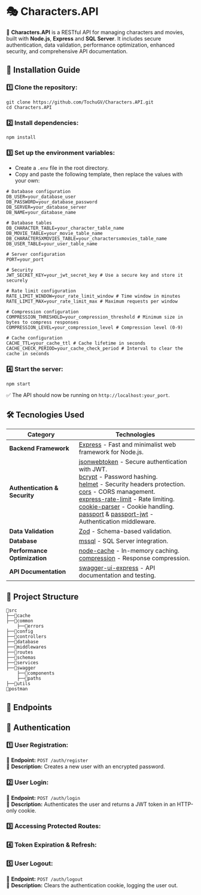 # 🎭 Characters.API

📌 **Characters.API** is a RESTful API for managing characters and movies, built with **Node.js**, **Express** and **SQL Server**. It includes secure authentication, data validation, performance optimization, enhanced security, and comprehensive API documentation.

## 🚀 Installation Guide
### 1️⃣ Clone the repository:
~~~
git clone https://github.com/TochuGV/Characters.API.git
cd Characters.API
~~~
### 2️⃣ Install dependencies:
~~~
npm install
~~~
### 3️⃣ Set up the environment variables:
- Create a `.env` file in the root directory.
- Copy and paste the following template, then replace the values with your own:

```
# Database configuration
DB_USER=your_database_user
DB_PASSWORD=your_database_password
DB_SERVER=your_database_server
DB_NAME=your_database_name

# Database tables
DB_CHARACTER_TABLE=your_character_table_name
DB_MOVIE_TABLE=your_movie_table_name
DB_CHARACTERSXMOVIES_TABLE=your_charactersxmovies_table_name
DB_USER_TABLE=your_user_table_name

# Server configuration
PORT=your_port

# Security
JWT_SECRET_KEY=your_jwt_secret_key # Use a secure key and store it securely

# Rate limit configuration
RATE_LIMIT_WINDOW=your_rate_limit_window # Time window in minutes
RATE_LIMIT_MAX=your_rate_limit_max # Maximum requests per window

# Compression configuration
COMPRESSION_THRESHOLD=your_compression_threshold # Minimum size in bytes to compress responses
COMPRESSION_LEVEL=your_compression_level # Compression level (0-9)

# Cache configuration
CACHE_TTL=your_cache_ttl # Cache lifetime in seconds
CACHE_CHECK_PERIOD=your_cache_check_period # Interval to clear the cache in seconds
```
<!--![dotenv](./src/assets/dotenv-code.png)-->

### 4️⃣ Start the server:
~~~
npm start
~~~
✅ The API should now be running on `http://localhost:your_port`.

## 🛠 Tecnologies Used

| Category               | Technologies |
|------------------------|--------------|
| **Backend Framework**  | [Express](https://expressjs.com/) - Fast and minimalist web framework for Node.js. |
| **Authentication & Security** | [jsonwebtoken](https://www.npmjs.com/package/jsonwebtoken) - Secure authentication with JWT. <br> [bcrypt](https://www.npmjs.com/package/bcrypt) - Password hashing. <br> [helmet](https://www.npmjs.com/package/helmet) - Security headers protection. <br> [cors](https://www.npmjs.com/package/cors) - CORS management. <br> [express-rate-limit](https://www.npmjs.com/package/express-rate-limit) - Rate limiting. <br> [cookie-parser](https://www.npmjs.com/package/cookie-parser) - Cookie handling. <br> [passport](https://www.npmjs.com/package/passport) & [passport-jwt](https://www.npmjs.com/package/passport-jwt) - Authentication middleware. |
| **Data Validation** | [Zod](https://www.npmjs.com/package/zod) - Schema-based validation. |
| **Database** | [mssql](https://www.npmjs.com/package/mssql) - SQL Server integration. |
| **Performance Optimization** | [node-cache](https://www.npmjs.com/package/node-cache) - In-memory caching. <br> [compression](https://www.npmjs.com/package/compression) - Response compression. |
| **API Documentation** | [swagger-ui-express](https://www.npmjs.com/package/swagger-ui-express) - API documentation and testing. |

## 📂 Project Structure

```
📂src
├──📂cache
├──📂common
    ├──📂errors
├──📂config
├──📂controllers
├──📂database
├──📂middlewares
├──📂routes
├──📂schemas
├──📂services
├──📂swagger
    ├──📂components
    ├──📂paths
├──📂utils
📂postman
```

## 📌 Endpoints

<!--
| Endpoint      | Description |
|---------------|-------------|
|`GET /characters`| Get all characters |
|`GET /characters/:id`| Get all characters |
|`POST /characters`| Get all characters |
|`PUT /characters/:id`| Get all characters |
|`DELETE /characters/:id`| Get all characters |
|`GET/movies`| Get all characters |
|`GET/movies/:id`| Get all characters |
|`GET/movies`| Get all characters |
|`GET/movies/:id`| Get all characters |
|`GET/movies/:id`| Get all characters | -->

<!--
🎭 Personajes
✔️ GET /characters → Obtiene todos los personajes.
✔️ GET /characters/:id → Obtiene un personaje por ID.
✔️ POST /characters → Crea un nuevo personaje.
✔️ PUT /characters/:id → Modifica un personaje.
✔️ DELETE /characters/:id → Elimina un personaje.

🎬 Películas
✔️ GET /movies → Obtiene todas las películas.
✔️ GET /movies/:id → Obtiene una película por ID.
✔️ POST /movies → Crea una nueva película.
✔️ PUT /movies/:id → Modifica una película.
✔️ DELETE /movies/:id → Elimina una película.

📌 Para más detalles, consulta la documentación de Swagger en:

bash
Copy
Edit
http://localhost:3000/api-docs-->

## 🔐 Authentication

### 1️⃣ User Registration:

📌 **Endpoint:** `POST /auth/register`<br>
📌 **Description:** Creates a new user with an encrypted password.

### 2️⃣ User Login:

📌 **Endpoint:** `POST /auth/login`<br>
📌 **Description:** Authenticates the user and returns a JWT token in an HTTP-only cookie.

### 3️⃣ Accessing Protected Routes:


### 4️⃣ Token Expiration & Refresh:

### 5️⃣ User Logout:

📌 **Endpoint:** `POST /auth/logout`<br>
📌 **Description:** Clears the authentication cookie, logging the user out.

<!--It provides: 
- **Secure authentication** with `jsonwebtoken` and `bcrypt` for password hashing.
- **Data validation** using `Zod` to ensure correct input handling.
- **Performance optimization**, including caching with `node-cache` and response compression with `compression`.
- **Security enhancements** using `helmet`, `cors` for CORS management, and `express-rate-limit` for rate limiting.
- **Database integration** with `mssql` for seamless SQL Server interaction.
- **API documentation** with `swagger-ui-express`.
- **Cookie handling** with `cookie-parser` and authentication support via `passport` and `passport-jwt`.-->
